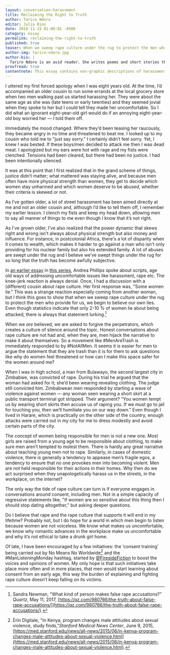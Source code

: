 ```yaml
---
layout: conversation-harassment
title: Reclaiming the Right to Truth
author: Tariro Ndoro
editor: Julia Rios
date: 2018-11-15 01:00:01 -0500
category: essay
permalink: reclaiming-the-right-to-truth
published: true
teaser: When we sweep rape culture under the rug to protect the men who provide for us, we begin to believe those lies.
author-img: tariro-ndoro.jpg
author-bio: |
  Tariro Ndoro is an avid reader. She writes poems and short stories that explore dysfunction. Tariro's publication credits include _AFREADA_, _La Shamba_, _Omenana_, and _Puerto del Sol_. You can follow Tariro on Twitter at [@tariro_writes](https://www.twitter.com/tariro_writes) or find links to her other works at [tarirondoro.wordpress.com](https://tarirondoro.wordpress.com/).
proofread: true
contentnote: This essay contains non-graphic descriptions of harassment and assault.
---
```


I uttered my first forced apology when I was eight years old. At the time, I’d accompanied an older cousin to run some errands at the local grocery store when two men walking past us started harassing her. They were about the same age as she was (late teens or early twenties) and they seemed jovial when they spoke to her but I could tell they made her uncomfortable. So I did what an ignorant eight-year-old girl would do if an annoying eight-year-old boy worried her — I told them off.

Immediately the mood changed. Where they’d been teasing her raucously, they became angry in no time and threatened to beat me. I looked up to my cousin who told me to "just say sorry." I certainly didn’t feel sorry. Yet, I knew I was bested. If these boys/men decided to attack me then I was dead meat. I apologized but my ears were hot with rage and my fists were clenched. Tensions had been cleared, but there had been no justice. I had been intentionally silenced.

It was at this point that I first realized that in the grand scheme of things, justice didn’t matter; what mattered was staying alive, and because men often have more physical strength than women, they get to decide which women stay unharmed and which women deserve to be abused, whether their criteria is skewed or not.

As I’ve gotten older, a lot of street harassment has been aimed directly at me and not an older cousin and, although I’d like to tell them off, I remember my earlier lesson. I clench my fists and keep my head down, allowing men to say all manner of things to me even though I know that it’s not right.

As I've grown older, I’ve also realized that the power dynamic that skews right and wrong isn't always about physical strength but also money and influence. For instance, in postcolonial Africa, there's a lot of disparity when it comes to wealth, which makes it harder to go against a man who isn't only providing for his nuclear family but also his extended family. A lot of abuses are swept under the rug and I believe we’ve swept things under the rug for so long that the truth has become awfully subjective.

In [an earlier essay](/we-need-new-scripts) in [this series](/harassment), Andrea Phillips spoke about scripts, age old ways of addressing uncomfortable issues like harassment, rape etc. The knee-jerk reaction is always denial. Once, I had a discussion with a (different) cousin about rape culture. Her first response was, "Some women lie." This was a strange reaction especially coming from another woman, but I think this goes to show that when we sweep rape culture under the rug to protect the men who provide for us, we begin to believe our own lies. Even though statistics indicate that only 2-10 % of women lie about being attacked, there is always that statement lurking.[^1]

When we _are_ believed, we are asked to forgive the perpetrators, which creates a culture of silence around the topic. Honest conversations about rape culture are not had and, when they are, men hijack the narrative to make it about themselves. So a movement like #MenAreTrash is immediately responded to by #NotAllMen. It seems it is easier for men to argue the statement that they are trash than it is for them to ask questions like why do women feel threatened or how can I make this space safer for the women around me?

When I was in high school, a man from Bulawayo, the second largest city in Zimbabwe, was convicted of rape. During his trial he argued that the woman had asked for it; she’d been wearing revealing clothing. The judge still convicted him. Zimbabwean men responded by starting a wave of violence against women — any woman seen wearing a short skirt at a public transport terminal got stripped. Their argument? "You women tempt us by wearing short skirts then accuse us of raping you. If we must go to jail for touching you, then we’ll humiliate you on our way down." Even though I lived in Harare, which is practically on the other side of the country, enough attacks were carried out in my city for me to dress modestly and avoid certain parts of the city.

The concept of women being responsible for men is not a new one. Most girls are raised from a young age to be responsible about clothing, to make sure men aren’t tempted to molest them. There is hardly any great narrative about teaching young men not to rape. Similarly, in cases of domestic violence, there is generally a tendency to appease men’s fragile egos, a tendency to ensure that no one provokes men into becoming violent. Men are not held responsible for their actions in their homes. Why then do we act surprised when they unapologetically harass us in the streets, in the workplace, on the internet?

The only way the tide of rape culture can turn is if everyone engages in conversations around consent, including men. Not in a simple capacity of regressive statements like, "If women are so sensitive about this thing then I should stop dating altogether," but asking deeper questions. Do I believe that rape and the rape culture that supports it will end in my lifetime? Probably not, but I do hope for a world in which men begin to listen because women are not voiceless. We know what makes us uncomfortable, we know why romantic advances in the workplace make us uncomfortable and why it’s not ethical to take a drunk girl home.

Of late, I have been encouraged by a few initiatives: the ‘consent training’ being carried out by No Means No Worldwide[^2] and the #ManListeningMonday hashtag, started by [@FiresideFiction](https://www.twitter.com/FiresideFiction) to boost the voices and opinions of women. My only hope is that such initiatives take place more often and in more places, that men would start learning about consent from an early age, this way the burden of explaining and fighting rape culture doesn’t keep falling on its victims.

[^1]: Sandra Newman, "What kind of person makes false rape accusations?" _Quartz_, May 11, 2017, [https://qz.com/980766/the-truth-about-false-rape-accusations/](https://qz.com/980766/the-truth-about-false-rape-accusations/).

[^2]: Erin Digitale, "In Kenya, program changes male attitudes about sexual violence, study finds,"_Stanford Medical News Center_, June 9, 2015, [https://med.stanford.edu/news/all-news/2015/06/in-kenya-program-changes-male-attitudes-about-sexual-violence.html](https://med.stanford.edu/news/all-news/2015/06/in-kenya-program-changes-male-attitudes-about-sexual-violence.html).
